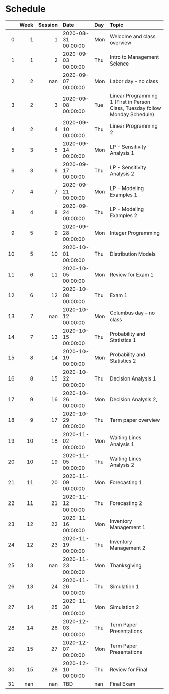 Schedule
============================

|    |   Week |   Session | Date                | Day   | Topic                                                                        |
|---:|-------:|----------:|:--------------------|:------|:-----------------------------------------------------------------------------|
|  0 |      1 |         1 | 2020-08-31 00:00:00 | Mon   | Welcome and class overview                                                   |
|  1 |      1 |         2 | 2020-09-03 00:00:00 | Thu   | Intro to Management Science                                                  |
|  2 |      2 |       nan | 2020-09-07 00:00:00 | Mon   | Labor day – no class                                                         |
|  3 |      2 |         3 | 2020-09-08 00:00:00 | Tue   | Linear Programming 1 (First in Person Class, Tuesday follow Monday Schedule) |
|  4 |      2 |         4 | 2020-09-10 00:00:00 | Thu   | Linear Programming 2                                                         |
|  5 |      3 |         5 | 2020-09-14 00:00:00 | Mon   | LP - Sensitivity Analysis 1                                                  |
|  6 |      3 |         6 | 2020-09-17 00:00:00 | Thu   | LP - Sensitivity Analysis 2                                                  |
|  7 |      4 |         7 | 2020-09-21 00:00:00 | Mon   | LP - Modeling Examples 1                                                     |
|  8 |      4 |         8 | 2020-09-24 00:00:00 | Thu   | LP - Modeling Examples 2                                                     |
|  9 |      5 |         9 | 2020-09-28 00:00:00 | Mon   | Integer Programming                                                          |
| 10 |      5 |        10 | 2020-10-01 00:00:00 | Thu   | Distribution Models                                                          |
| 11 |      6 |        11 | 2020-10-05 00:00:00 | Mon   | Review for Exam 1                                                            |
| 12 |      6 |        12 | 2020-10-08 00:00:00 | Thu   | Exam 1                                                                       |
| 13 |      7 |       nan | 2020-10-12 00:00:00 | Mon   | Columbus day – no class                                                      |
| 14 |      7 |        13 | 2020-10-15 00:00:00 | Thu   | Probability and Statistics 1                                                 |
| 15 |      8 |        14 | 2020-10-19 00:00:00 | Mon   | Probability and Statistics 2                                                 |
| 16 |      8 |        15 | 2020-10-22 00:00:00 | Thu   | Decision Analysis 1                                                          |
| 17 |      9 |        16 | 2020-10-26 00:00:00 | Mon   | Decision Analysis 2,                                                         |
| 18 |      9 |        17 | 2020-10-29 00:00:00 | Thu   | Term paper overview                                                          |
| 19 |     10 |        18 | 2020-11-02 00:00:00 | Mon   | Waiting Lines Analysis 1                                                     |
| 20 |     10 |        19 | 2020-11-05 00:00:00 | Thu   | Waiting Lines Analysis 2                                                     |
| 21 |     11 |        20 | 2020-11-09 00:00:00 | Mon   | Forecasting 1                                                                |
| 22 |     11 |        21 | 2020-11-12 00:00:00 | Thu   | Forecasting 2                                                                |
| 23 |     12 |        22 | 2020-11-16 00:00:00 | Mon   | Inventory Management 1                                                       |
| 24 |     12 |        23 | 2020-11-19 00:00:00 | Thu   | Inventory Management 2                                                       |
| 25 |     13 |       nan | 2020-11-23 00:00:00 | Mon   | Thanksgiving                                                                 |
| 26 |     13 |        24 | 2020-11-26 00:00:00 | Thu   | Simulation 1                                                                 |
| 27 |     14 |        25 | 2020-11-30 00:00:00 | Mon   | Simulation 2                                                                 |
| 28 |     14 |        26 | 2020-12-03 00:00:00 | Thu   | Term Paper Presentations                                                     |
| 29 |     15 |        27 | 2020-12-07 00:00:00 | Mon   | Term Paper Presentations                                                     |
| 30 |     15 |        28 | 2020-12-10 00:00:00 | Thu   | Review for Final                                                             |
| 31 |    nan |       nan | TBD                 | nan   | Final Exam                                                                   |
